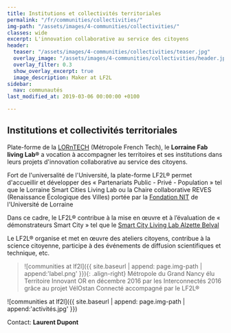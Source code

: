 ```yaml
---
title: Institutions et collectivités territoriales
permalink: "/fr/communities/collectivities/"
img-path: "/assets/images/4-communities/collectivities/"
classes: wide
excerpt: L'innovation collaborative au service des citoyens
header:
  teaser: "/assets/images/4-communities/collectivities/teaser.jpg"
  overlay_image: "/assets/images/4-communities/collectivities/header.jpg"
  overlay_filter: 0.3
  show_overlay_excerpt: true
  image_description: Maker at LF2L
sidebar:
  nav: communautés
last_modified_at: 2019-03-06 00:00:00 +0100

---
```

## Institutions et collectivités territoriales

Plate-forme de la [LORnTECH](http://www.lorntech.eu/) (Métropole French Tech), le **Lorraine Fab living Lab®** a vocation à accompagner les territoires et ses institutions dans leurs projets d'innovation collaborative au service des citoyens.

Fort de l'universalité de l'Université, la plate-forme LF2L® permet d'accueillir et développer des « Partenariats Public - Privé - Population » tel que le Lorraine Smart Cities Living Lab ou la Chaire collaborative REVES (Renaissance Écologique des Villes) portée par la
[Fondation NIT](http://www.univ-lorraine.fr/content/fondation-noyau-dinnovation-technologique) de l'Université de Lorraine

Dans ce cadre, le LF2L® contribue à la mise en œuvre et à l’évaluation de « démonstrateurs Smart City » tel que le
[Smart City Living Lab Alzette Belval](https://www.epa-alzette-belval.fr/FR/Participer-Alzette-Belval/Living-Lab-Alzette-Belval.html)

Le LF2L® organise et met en œuvre des ateliers citoyens, contribue à la science citoyenne, participe à des événements de diffusion scientifiques et technique, etc.

> !\[communities at lf2l\]({{ site.baseurl | append: page.img-path | append:'label.png' }}){: .align-right}
> Métropole du Grand Nancy élu Territoire Innovant OR en décembre 2016 par les Interconnectés 2016 grâce au projet VélOstan Connecté accompagné par le LF2L®

!\[communities at lf2l\]({{ site.baseurl | append: page.img-path | append:'activités.jpg' }})

Contact: **Laurent Dupont**